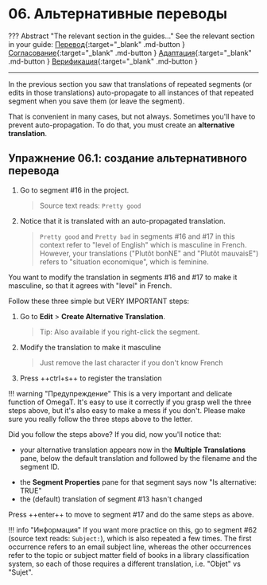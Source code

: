 # 06. Альтернативные переводы

<!-- prettier-ignore -->
??? Abstract "The relevant section in the guides..."
    See the relevant section in your guide:
    [Перевод](../translation/repetitions.md#create-alternative-translation){:target="_blank" .md-button }
    [Согласование](../reconciliation/repetitions.md#create-alternative-translation){:target="_blank" .md-button }
    [Адаптация](../adaptation/repetitions.md#create-alternative-translation){:target="_blank" .md-button }
    [Верификация](../verification/repetitions.md#create-alternative-translation){:target="_blank" .md-button }

---

In the previous section you saw that translations of repeated segments (or edits in those translations) auto-propagate to all instances of that repeated segment when you save them (or leave the segment).

That is convenient in many cases, but not always. Sometimes you'll have to prevent auto-propagation. To do that, you must create an **alternative translation**.

## Упражнение 06.1: создание альтернативного перевода

1. Go to segment #16 in the project.

   > Source text reads: `Pretty good`

2. Notice that it is translated with an auto-propagated translation.

   > `Pretty good` and `Pretty bad` in segments #16 and #17 in this context refer to "level of English" which is masculine in French. However, your translations ("Plutôt bonNE" and "Plutôt mauvaisE") refers to "situation economique", which is feminine.

You want to modify the translation in segments #16 and #17 to make it masculine, so that it agrees with "level" in French.

Follow these three simple but VERY IMPORTANT steps:

1. Go to **Edit** > **Create Alternative Translation**.

   > Tip: Also available if you right-click the segment.

2. Modify the translation to make it masculine

   > Just remove the last character if you don't know French

3. Press ++ctrl+s++ to register the translation

<!-- prettier-ignore -->
!!! warning "Предупреждение"
    This is a very important and delicate function of OmegaT. It's easy to use it correctly if you grasp well the three steps above, but it's also easy to make a mess if you don't. Please make sure you really follow the three steps above to the letter.

Did you follow the steps above? If you did, now you'll notice that:

- your alternative translation appears now in the **Multiple Translations** pane, below the default translation and followed by the filename and the segment ID.
<!-- @todo: confirm the |filename will be there -->
- the **Segment Properties** pane for that segment says now "Is alternative: TRUE"
- the (default) translation of segment #13 hasn't changed

Press ++enter++ to move to segment #17 and do the same steps as above.

<!-- prettier-ignore -->
!!! info "Информация"
    If you want more practice on this, go to segment #62 (source text reads: `Subject:`), which is also repeated a few times. The first occurrence refers to an email subject line, whereas the other occurrences refer to the topic or subject matter field of books in a library classification system, so each of those requires a different translation, i.e. "Objet" vs "Sujet".
